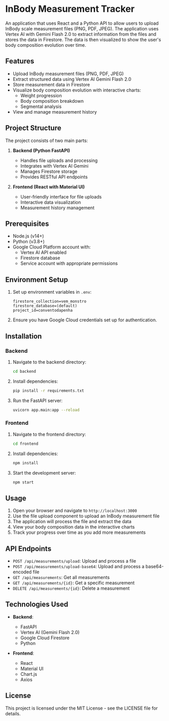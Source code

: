 # InBody Measurement Tracker

An application that uses React and a Python API to allow users to upload InBody scale measurement files (PNG, PDF, JPEG). The application uses Vertex AI with Gemini Flash 2.0 to extract information from the files and stores the data in Firestore. The data is then visualized to show the user's body composition evolution over time.

## Features

- Upload InBody measurement files (PNG, PDF, JPEG)
- Extract structured data using Vertex AI Gemini Flash 2.0
- Store measurement data in Firestore
- Visualize body composition evolution with interactive charts:
  - Weight progression
  - Body composition breakdown
  - Segmental analysis
- View and manage measurement history

## Project Structure

The project consists of two main parts:

1. **Backend (Python FastAPI)**
   - Handles file uploads and processing
   - Integrates with Vertex AI Gemini
   - Manages Firestore storage
   - Provides RESTful API endpoints

2. **Frontend (React with Material UI)**
   - User-friendly interface for file uploads
   - Interactive data visualization
   - Measurement history management

## Prerequisites

- Node.js (v14+)
- Python (v3.8+)
- Google Cloud Platform account with:
  - Vertex AI API enabled
  - Firestore database
  - Service account with appropriate permissions

## Environment Setup

1. Set up environment variables in `.env`:
   ```
   firestore_collection=vem_monstro
   firestore_database=(default)
   project_id=conventodapenha
   ```

2. Ensure you have Google Cloud credentials set up for authentication.

## Installation

### Backend

1. Navigate to the backend directory:
   ```bash
   cd backend
   ```

2. Install dependencies:
   ```bash
   pip install -r requirements.txt
   ```

3. Run the FastAPI server:
   ```bash
   uvicorn app.main:app --reload
   ```

### Frontend

1. Navigate to the frontend directory:
   ```bash
   cd frontend
   ```

2. Install dependencies:
   ```bash
   npm install
   ```

3. Start the development server:
   ```bash
   npm start
   ```

## Usage

1. Open your browser and navigate to `http://localhost:3000`
2. Use the file upload component to upload an InBody measurement file
3. The application will process the file and extract the data
4. View your body composition data in the interactive charts
5. Track your progress over time as you add more measurements

## API Endpoints

- `POST /api/measurements/upload`: Upload and process a file
- `POST /api/measurements/upload-base64`: Upload and process a base64-encoded file
- `GET /api/measurements`: Get all measurements
- `GET /api/measurements/{id}`: Get a specific measurement
- `DELETE /api/measurements/{id}`: Delete a measurement

## Technologies Used

- **Backend**:
  - FastAPI
  - Vertex AI (Gemini Flash 2.0)
  - Google Cloud Firestore
  - Python

- **Frontend**:
  - React
  - Material UI
  - Chart.js
  - Axios

## License

This project is licensed under the MIT License - see the LICENSE file for details.
